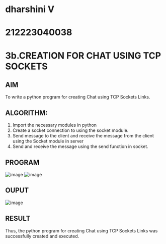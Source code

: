 # dharshini V
# 212223040038
# 3b.CREATION FOR CHAT USING TCP SOCKETS
## AIM
To write a python program for creating Chat using TCP Sockets Links.
## ALGORITHM:
1. Import the necessary modules in python
2. Create a socket connection to using the socket module.
3. Send message to the client and receive the message from the client using the Socket module in
 server
4. Send and receive the message using the send function in socket.
## PROGRAM
![image](https://github.com/dharsh-create/3b_CHAT_USING_TCP_SOCKETS/assets/144217078/1e969962-d03e-4944-b16b-b8302aa6af1f)
![image](https://github.com/dharsh-create/3b_CHAT_USING_TCP_SOCKETS/assets/144217078/ff652a54-2655-4343-96e6-f62b2bb93a6e)



## OUPUT
![image](https://github.com/dharsh-create/3b_CHAT_USING_TCP_SOCKETS/assets/144217078/ec4bbfcc-b5de-43b8-ab50-f659a25ccbf7)

## RESULT
Thus, the python program for creating Chat using TCP Sockets Links was successfully 
created and executed.
